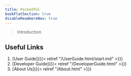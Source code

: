 ```yaml
---
title: PocketPal 
bookFlatSection: true
disableReadmoreNav: true
---
```


> Introduction

## Useful Links
1. [User Guide]({{< relref "/UserGuide.html/start.md" >}})
2. [Developer Guide]({{< relref "/DeveloperGuide.html" >}})
3. [About Us]({{< relref "/About.html" >}})
